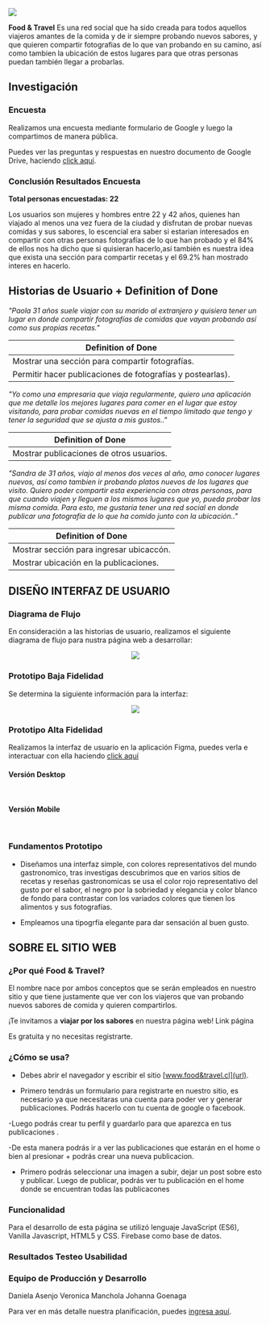 <p>
<img src="http://subirimagen.me/uploads/20190203141339.png">
</p>

 **Food & Travel** Es una red social que ha sido creada para todos aquellos viajeros amantes de la comida y de ir siempre probando nuevos sabores, y que quieren compartir fotografias de lo que van probando en su camino, así como tambien la ubicación de estos lugares para que otras personas puedan también llegar a probarlas.

## Investigación
### Encuesta
Realizamos una encuesta mediante formulario de Google y luego la compartimos de manera pública.

Puedes ver las preguntas y respuestas en nuestro documento de Google Drive, haciendo [click aquí](https://docs.google.com/forms/d/1xCfdDAzcZff-meOZBPD6VEffCje2zPkioq_kYQvrsY8/edit).

### Conclusión Resultados Encuesta
**Total personas encuestadas: 22**

Los usuarios son mujeres y hombres entre 22 y 42 años, quienes han viajado al menos una vez fuera de la ciudad y disfrutan de probar nuevas comidas y sus sabores, lo escencial era saber si estarian interesados en compartir con otras personas fotografías de lo que han probado y el 84% de ellos nos ha dicho que si quisieran hacerlo,así también es nuestra idea que exista una sección para compartir recetas y el 69.2% han mostrado interes en hacerlo.


## Historias de Usuario + Definition of Done

_"Paola 31 años suele viajar con su marido al extranjero y quisiera tener un lugar en donde compartir fotografías de comidas que vayan probando así como sus propias recetas."_

| Definition of Done
|--------------------------|
|Mostrar una sección para compartir fotografías.|
|Permitir hacer publicaciones de fotografías y postearlas).|

_"Yo como una empresaria que viaja regularmente, quiero una aplicación que me detalle los mejores lugares para comer en el lugar que estoy visitando, para probar comidas nuevas en el tiempo limitado que tengo y tener la seguridad que se ajusta a mis gustos.."_

| Definition of Done
|--------------------------|
| Mostrar publicaciones de otros usuarios.|

_"Sandra de 31 años, viajo al menos dos veces al año, amo conocer lugares nuevos, así como tambien ir probando platos nuevos de los lugares que visito. Quiero poder compartir esta experiencia con otras personas, para que cuando viajen y lleguen a los mismos lugares que yo, pueda probar las misma comida. Para esto, me gustaría tener una red social en donde publicar una fotografía  de lo que ha comido junto con la ubicación.."_

| Definition of Done
|--------------------------|
| Mostrar sección para ingresar ubicaccón.|
| Mostrar ubicación en la publicaciones.|


## DISEÑO  INTERFAZ DE USUARIO

### Diagrama de Flujo

En consideración a las historias de usuario, realizamos el siguiente diagrama de flujo para nustra página web a desarrollar:

<p align="center">
<img src="http://subirimagen.me/uploads/20190203141501.jpg">
</p>

### Prototipo  Baja Fidelidad
Se determina la siguiente información para la interfaz:


<p align="center">
<img src="http://subirimagen.me/uploads/20190203141930.jpg">
</p>

### Prototipo Alta Fidelidad
Realizamos la interfaz de usuario en la aplicación Figma, puedes verla e interactuar con ella haciendo [click aquí](https://www.figma.com/proto/KhcAlLUDnMRdTxc6tC3K0Onc/Food-%26-Travel?node-id=34%3A67&scaling=scale-down)

#### Versión Desktop

<p align="center">
<img src="">
</p>

<p align="center">
<img src="">
</p>


#### Versión Mobile

<p align="center">
<img src="">
</p>

<p align="center">
<img src="">
</p>

### Fundamentos Prototipo

- Diseñamos una interfaz simple, con colores representativos del mundo gastronomico, tras investigas descubrimos que en varios sitios de recetas y reseñas gastronomicas se usa el color rojo representativo del gusto por el sabor, el negro por la sobriedad y elegancia y color blanco de fondo para contrastar con los variados colores que tienen los alimentos y sus fotografías. 

- Empleamos una tipogrfía elegante para dar sensación al buen gusto. 

## SOBRE EL SITIO WEB

### ¿Por qué Food & Travel?
El nombre nace por ambos conceptos que se serán empleados en nuestro sitio y que tiene justamente que ver con los viajeros que van probando nuevos sabores de comida y quieren compartirlos.

¡Te invitamos a **viajar por los sabores** en nuestra página web!
Link página

Es gratuita y no necesitas registrarte.

### ¿Cómo se usa?
- Debes abrir el navegador y escribir el sitio [www.food&travel.cl](url).

- Primero tendrás un formulario para registrarte en nuestro sitio, es necesario ya que necesitaras una cuenta para poder ver y generar publicaciones.
Podrás hacerlo con tu cuenta de google o facebook.

-Luego podrás crear tu perfil y guardarlo para que aparezca en tus publicaciones .

-De esta manera podrás ir a ver las publicaciones que estarán en el home o bien al presionar + podrás crear una nueva publicacion.

- Primero podrás seleccionar una imagen a subir, dejar un post sobre esto y publicar.
Luego de publicar, podrás ver tu publicación en el home donde se encuentran todas las publicacones


### Funcionalidad
Para el desarrollo de esta página se utilizó lenguaje JavaScript (ES6), Vanilla Javascript, HTML5 y CSS.
Firebase como base de datos.

### Resultados Testeo Usabilidad



### Equipo de Producción y Desarrollo

Daniela Asenjo
Veronica Manchola
Johanna Goenaga


Para ver en más detalle nuestra planificación, puedes [ingresa aquí](https://trello.com/b/n5HoBtQR/travel-food).